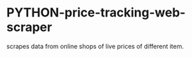 # PYTHON-price-tracking-web-scraper
scrapes data from online shops of live prices of different item.
